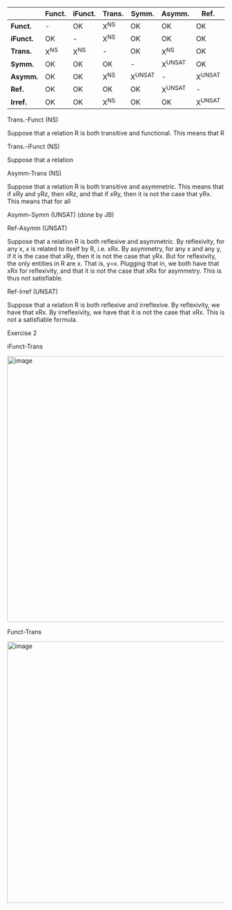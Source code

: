 
|        | Funct. | iFunct. | Trans. | Symm. | Asymm. | Ref. | Irref. |
|--------|--------|---------|--------|-------|--------|------|--------|
| **Funct.**   | -      | OK      | X<sup>NS</sup>    | OK    | OK     | OK   | OK     |
| **iFunct.**  | OK     | -       | X<sup>NS</sup>    | OK    | OK     | OK   | OK     |
| **Trans.**   | X<sup>NS</sup>    | X<sup>NS</sup>     | -      | OK    | X<sup>NS</sup>    | OK   | X<sup>NS</sup>    |
| **Symm.**    | OK     | OK      | OK     | -     | X<sup>UNSAT</sup> | OK   | OK     |
| **Asymm.**   | OK     | OK      | X<sup>NS</sup>    | X<sup>UNSAT</sup>| -      | X<sup>UNSAT</sup>| OK    |
| **Ref.**     | OK     | OK      | OK     | OK    | X<sup>UNSAT</sup> | -    | X<sup>UNSAT</sup> |
| **Irref.**   | OK     | OK      | X<sup>NS</sup>    | OK    | OK     | X<sup>UNSAT</sup>| -      |


Trans.-Funct (NS)

Suppose that a relation R is both transitive and functional. This means that R 

Trans.-iFunct (NS)

Suppose that a relation

Asymm-Trans (NS)

Suppose that a relation R is both transitive and asymmetric. This means that if xRy and yRz, then xRz, and that if xRy, then it is not the case that yRx. This means that for all 

Asymm-Symm (UNSAT) (done by JB)

Ref-Asymm (UNSAT)

Suppose that a relation R is both reflexive and asymmetric. By reflexivity, for any x, x is related to itself by R, i.e. xRx. By asymmetry, for any x and any y, if it is the case that xRy, then it is not the case that yRx. But for reflexivity, the only entities in R are x. That is, y=x. Plugging that in, we both have that xRx for reflexivity, and that it is not the case that xRx for asymmetry. This is thus not satisfiable.

Ref-Irref (UNSAT)

Suppose that a relation R is both reflexive and irreflexive. By reflexivity, we have that xRx. By irreflexivity, we have that it is not the case that xRx. This is not a satisfiable formula.


Exercise 2

iFunct-Trans

<img width="616" alt="image" src="https://github.com/user-attachments/assets/f0c0db1e-5bd0-4e2f-82b3-b43cc5412b33">


Funct-Trans

<img width="605" alt="image" src="https://github.com/user-attachments/assets/f4e8da51-221f-46fa-98ad-06e93d5009ba">

